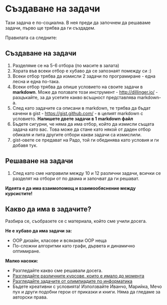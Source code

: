 # Създаване на задачи

Тази задача е по-социална. В нея преди да започнем да решаваме задачи, първо ще трябва да ги създадем.

Правилата са следните:

## Създаване на задачи

1. Разделяме се на 5-6 отбора (по масите в залата)
2. Хората във всеки отбор е хубаво да се запознаят помежду си :)
3. Всеки отбор трябва да измисли 2 задачи по програмиране - една лесна и една по-така.
4. Всеки отбор трябва да опише условието на своите задачи в **markdown**. Може да ползвате този инструмент - http://dillinger.io/ - разцъкайте, за да усетите какво всъщност представлява markdown-a.
5. След като задачите са описани в markdown, те трябва да бъдат качени в gist - https://gist.github.com/ - в целият markdown с условието. **Напишете двете задачи в 1 markdown файл**
6. Бъдете сигурни, че няма да има отбор, който да измисли същата задача като вас. Това може да стане като някой от даден отбор обикаля и пита другите отбори какви задачи са измислили.
7. gist-овете се предават на Радо, той ги обединява като условия и ги добавя тук.

## Решаване на задачи

1. След като сме направили между 10 и 12 различни задачи, всички се разделят на отбори от по двама и започват да ги решават.

**Идеята е да има взаимопомощ и взаимообяснение между курсистите!**

## Какво да има в задачите?

Разбира се, съобразете се с материала, който сме учили досега.

**Не е хубаво да има задачи за:**

* OOP дизайн, класове и всякакви OOP неща
* По-сложни алгоритми като графи, дървета и динамично оптимиране.

**Малко насоки:**

* Разгледайте какво сме решавали досега.
* [Разгледайте различните курсове, които е имало до момента](https://github.com/HackBulgaria)
* [Разгледайте задачите от олимпиадите по информатика](http://www.math.bas.bg/infos/)
* Бъдете креативни с условията! Използвайте Иванчо, Марийка, Мечо пух и други подобни герои от приказки и книги. Няма да гледаме за авторски права.
